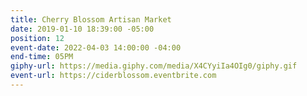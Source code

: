 ```yaml
---
title: Cherry Blossom Artisan Market
date: 2019-01-10 18:39:00 -05:00
position: 12
event-date: 2022-04-03 14:00:00 -04:00
end-time: 05PM
giphy-url: https://media.giphy.com/media/X4CYyiIa4OIg0/giphy.gif
event-url: https://ciderblossom.eventbrite.com
---
```


